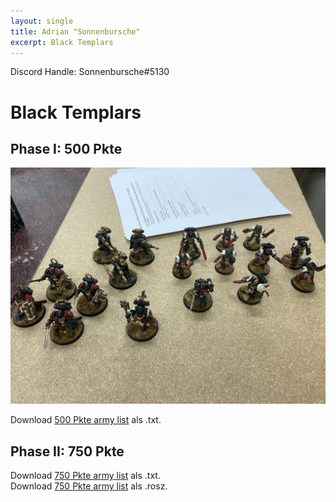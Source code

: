 ```yaml
---
layout: single
title: Adrian "Sonnenbursche"
excerpt: Black Templars
---
```


Discord Handle: Sonnenbursche#5130

# Black Templars

## Phase I: 500 Pkte

![500 Pkte](/assets/images/500/500_sonnenbursche_1.jpg)

Download <a href="/assets/armylists/500/500_sonnenbursche.txt" download>500 Pkte army list</a> als .txt.

## Phase II: 750 Pkte

Download <a href="/assets/armylists/750/750_sonnenbursche.txt" download>750 Pkte army list</a> als .txt.  
Download <a href="/assets/armylists/750/750_sonnenbursche.rosz" download>750 Pkte army list</a> als .rosz.  